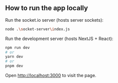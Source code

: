 ## How to run the app locally

Run the socket.io server (hosts server sockets):
```bash
node .\socket-server\index.js
```

Run the development server (hosts NextJS + React):
```bash
npm run dev
# or
yarn dev
# or
pnpm dev
```

Open [http://localhost:3000](http://localhost:3000) to visit the page.
